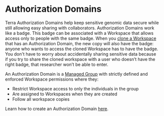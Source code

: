 # Authorization Domains

Terra Authorization Domains help keep sensitive genomic data secure while still allowing easy sharing with collaborators. Authorization Domains work like a badge. This badge can be associated with a Workspace that allows access only to people with the same badge. When you [clone a Workspace](workspaces.html#clone-workspace) that has an Authorization Domain, the new copy will also have the badge: anyone who wants to access the cloned Workspace has to have the badge. You don't have to worry about accidentally sharing sensitive data because if you try to share the cloned workspace with a user who doesn’t have the right badge, that researcher won’t be able to enter.

An Authorization Domain is a [Managed Group](https://anvil.terra.bio/#groups) with strictly defined and enforced Workspace permissions where they:

- Restrict Workspace access to only the individuals in the group
- Are assigned to Workspaces when they are created
- Follow all workspace copies

Learn how to create an Authorization Domain [here](https://support.terra.bio/hc/en-us/articles/360026775691-Managing-data-privacy-and-access-with-Authorization-Domains#h_64c0a144-6916-4db8-b891-3cf1afb653df).

